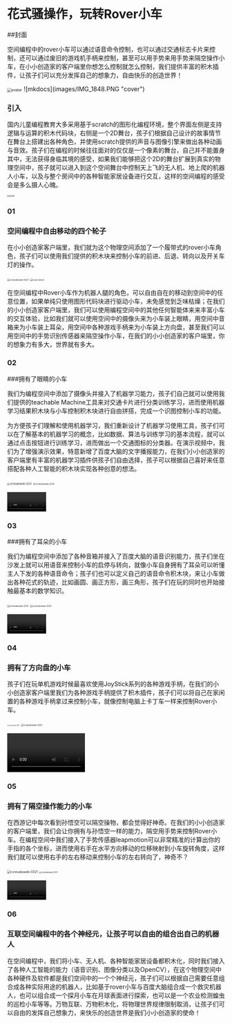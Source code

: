 # 花式骚操作，玩转Rover小车



##封面

空间编程中的rover小车可以通过语音命令控制，也可以通过交通标志卡片来控制，还可以通过废旧的游戏机手柄来控制，甚至可以用手势来用手势来隔空操作小车，在小小创造家的客户端里你想怎么控制就怎么控制，我们提供丰富的积木插件，让孩子们可以充分发挥自己的想象力，自由快乐的创造世界！

<img src="../rvr/IMG_1848.PNG" alt="avatar" style="zoom:60%;" />
![mkdocs](images/IMG_1848.PNG "cover")


### 引入

国内儿童编程教育大多采用基于scratch的图形化编程环境，整个界面左侧是支持逻辑与运算的积木代码块，右侧是一个2D舞台，孩子们根据自己设计的故事情节在舞台上搭建出各种角色，并使用scratch提供的声音与图像引擎来做出各种动画与音效。孩子们在编程的时候往往面对的仅仅是一个像素的舞台，自己并不能置身其中，无法获得身临其境的感受，如果我们能够把这个2D的舞台扩展到真实的物理空间中，孩子就可以进入到这个空间舞台中控制天上飞的无人机、地上爬的机器人小车，以及与整个房间中的各种智能家居设备进行交互，这样的空间编程的感受会是多么摄人心魄。

<img src="/Users/changpeng/Documents/工作文档/公众号文章/scratch3.0.png" alt="avatar" style="zoom:30%;" />



### 01

### 空间编程中自由移动的四个轮子

在小小创造家客户端里，我们就为这个物理空间添加了一个履带式的rover小车角色，孩子们可以使用我们提供的积木块来控制小车的前进、后退、转向以及开关车灯的操作。

​          <img src="/Users/changpeng/Documents/工作文档/公众号文章/rvrstudioweb-0321.jpg" alt="rvrstudioweb-0321" style="zoom:35%;" />                   <img src="/Users/changpeng/Documents/工作文档/公众号文章/rover-block.png" alt="rover-block" style="zoom:35%;" />

 

在空间编程中Rover小车作为机器人腿的角色，可以自由自在的移动到空间中的任意位置，如果单纯只使用图形代码块进行驱动小车，未免感觉到乏味枯燥；在我们的小小创造家客户端里，我们可以使用编程空间中的其他任何智能体来来丰富小车的交互体验，比如我们就可以使用空间中的摄像头来为小车装上眼睛，用空间中音箱来为小车装上耳朵，用空间中各种游戏手柄来为小车装上方向盘，甚至我们可以用空间中的手势识别传感器来隔空操作小车，在我们的小小创造家的客户端里，你的想象力有多大，世界就有多大。

### 02

###拥有了眼睛的小车

我们为编程空间中添加了摄像头并接入了机器学习能力，孩子们自己就可以使用我们提供的teachable Machine工具来对交通卡片进行分类训练学习，进而使用机器学习结果积木块与小车控制积木块进行自由拼搭，完成一个识图控制小车的功能。

为方便孩子们理解和使用机器学习，我们重新设计了机器学习使用工具，孩子们可以在了解基本的机器学习的概念，比如数据、算法与训练学习的基本流程，就可以通过点击按钮进行训练学习，进而做出一个交通图标的分类器。在演示视频中，我们为了增强演示效果，特意新增了百度大脑的文字播报能力，在我们小小创造家的客户端里有丰富的机器学习插件供孩子们自由选择，孩子可以根据自己喜好来任意搭配各种人工智能的积木块实现各种创意的想法。

<img src="/Users/changpeng/Documents/工作文档/公众号文章/img_classifier.png" alt="rvrstudioweb-0321" style="zoom:40%;" />            <img src="/Users/changpeng/Documents/工作文档/公众号文章/img_rover.png" alt="rvrstudioweb-0321" style="zoom:35%;" />



<video src="/Users/changpeng/Documents/工作文档/公众号文章/tm.mp4" style="zoom:30%" allowfullscreen></video>



### 03

###拥有了耳朵的小车

我们为编程空间中添加了各种音箱并接入了百度大脑的语音识别能力，孩子们坐在沙发上就可以用语音来控制小车的启停与转向，就像小车自身拥有了耳朵可以听懂主人下发的各种语音命令；孩子们也可以定义自己的语音命令积木块，来让小车做出各种花式的轨迹，比如画圆、画正方形，画三角形，孩子们在玩的同时也开始接触最基本的数学知识。

​        <img src="/Users/changpeng/Documents/工作文档/公众号文章/tmall.png" alt="rvrstudioweb-0321" style="zoom:35%;" />            <img src="/Users/changpeng/Documents/工作文档/公众号文章/voice_rover.png" alt="rvrstudioweb-0321" style="zoom:35%;" />





<video src="/Users/changpeng/Documents/工作文档/公众号文章/voice.mp4" style="zoom:30%" allowfullscreen></video>

### 04

### 拥有了方向盘的小车

孩子们在玩单机游戏时候最喜欢使用JoyStick系列的各种游戏手柄，在我们的小小创造家客户端里我们为各种游戏手柄提供了积木插件，孩子们可以将自己在家闲置的各种游戏手柄拿过来控制小车，就像控制电脑上卡丁车一样来控制Rover小车。

​              <img src="/Users/changpeng/Documents/工作文档/公众号文章/joystick.png" alt="rvrstudioweb-0321" style="zoom:20%;" />           <img src="/Users/changpeng/Documents/工作文档/公众号文章/joystick_rover.png" alt="rvrstudioweb-0321" style="zoom:35%;" />

<video src="/Users/changpeng/Documents/工作文档/公众号文章/handler.mp4" style="zoom:60%" allowfullscreen></video>



### 05

### 拥有了隔空操作能力的小车

在西游记中每次看到孙悟空可以隔空操物，都会觉得好神奇。在我们的小小创造家的客户端里，我们会让你拥有与孙悟空一样的能力，隔空用手势来控制Rover小车。在编程空间中我们接入了手势传感器leapmotion可以非常精准的计算出你的手指的各个坐标，进而使用右手在水平方向移动的位移映射到小车旋转角度，这样我们就可以使用右手的左右移动来控制小车的左右转向了，神奇不？

​                <img src="/Users/changpeng/Documents/工作文档/公众号文章/leapmotion.png" alt="rvrstudioweb-0321" style="zoom:50%;" />          <img src="/Users/changpeng/Documents/工作文档/公众号文章/leapmotion_rover.png" alt="rvrstudioweb-0321" style="zoom:30%;" />

<video src="/Users/changpeng/Documents/工作文档/公众号文章/gesture.mp4" style="zoom:30%" allowfullscreen></video>



### 06

### 互联空间编程中的各个神经元，让孩子可以自由的组合出自己的机器人

在空间编程中，我们将小车、无人机、各种智能家居设备都积木化，同时我们接入了各种人工智能的能力（语音识别、图像分类以及OpenCV），在这个物理空间中各种硬件及软件都是我们空间中的一个个神经元，孩子们可以根据自己需要任意组合成各种实际用途的机器人，比如基于rover小车与百度大脑组合成一个救灾机器人，也可以组合成一个探月小车在月球表面进行探索，也可以是一个农业检测蝗虫的巡检小车等等。万物互联、万物积木化，将物理世界规律限制取消，让孩子们可以自由的发挥自己想象力，来快乐的创造世界是我们小小创造家的使命！
